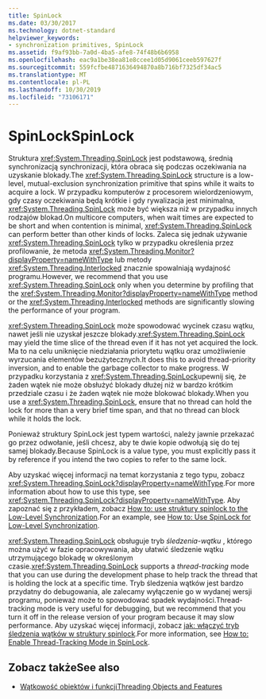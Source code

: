 ```yaml
---
title: SpinLock
ms.date: 03/30/2017
ms.technology: dotnet-standard
helpviewer_keywords:
- synchronization primitives, SpinLock
ms.assetid: f9af93bb-7a0d-4ba5-afe8-74f48b6b6958
ms.openlocfilehash: eac9a1be38ea81e8ccee1d05d9061ceeb597627f
ms.sourcegitcommit: 559fcfbe4871636494870a8b716bf7325df34ac5
ms.translationtype: MT
ms.contentlocale: pl-PL
ms.lasthandoff: 10/30/2019
ms.locfileid: "73106171"
---
```

# <a name="spinlock"></a><span data-ttu-id="0dfa9-102">SpinLock</span><span class="sxs-lookup"><span data-stu-id="0dfa9-102">SpinLock</span></span>
<span data-ttu-id="0dfa9-103">Struktura <xref:System.Threading.SpinLock> jest podstawową, średnią synchronizacją synchronizacji, która obraca się podczas oczekiwania na uzyskanie blokady.</span><span class="sxs-lookup"><span data-stu-id="0dfa9-103">The <xref:System.Threading.SpinLock> structure is a low-level, mutual-exclusion synchronization primitive that spins while it waits to acquire a lock.</span></span> <span data-ttu-id="0dfa9-104">W przypadku komputerów z procesorem wielordzeniowym, gdy czasy oczekiwania będą krótkie i gdy rywalizacja jest minimalna, <xref:System.Threading.SpinLock> może być większa niż w przypadku innych rodzajów blokad.</span><span class="sxs-lookup"><span data-stu-id="0dfa9-104">On multicore computers, when wait times are expected to be short and when contention is minimal, <xref:System.Threading.SpinLock> can perform better than other kinds of locks.</span></span> <span data-ttu-id="0dfa9-105">Zaleca się jednak używanie <xref:System.Threading.SpinLock> tylko w przypadku określenia przez profilowanie, że metoda <xref:System.Threading.Monitor?displayProperty=nameWithType> lub metody <xref:System.Threading.Interlocked> znacznie spowalniają wydajność programu.</span><span class="sxs-lookup"><span data-stu-id="0dfa9-105">However, we recommend that you use <xref:System.Threading.SpinLock> only when you determine by profiling that the <xref:System.Threading.Monitor?displayProperty=nameWithType> method or the <xref:System.Threading.Interlocked> methods are significantly slowing the performance of your program.</span></span>  
  
 <span data-ttu-id="0dfa9-106"><xref:System.Threading.SpinLock> może spowodować wycinek czasu wątku, nawet jeśli nie uzyskał jeszcze blokady.</span><span class="sxs-lookup"><span data-stu-id="0dfa9-106"><xref:System.Threading.SpinLock> may yield the time slice of the thread even if it has not yet acquired the lock.</span></span> <span data-ttu-id="0dfa9-107">Ma to na celu uniknięcie niedziałania priorytetu wątku oraz umożliwienie wyrzucania elementów bezużytecznych.</span><span class="sxs-lookup"><span data-stu-id="0dfa9-107">It does this to avoid thread-priority inversion, and to enable the garbage collector to make progress.</span></span> <span data-ttu-id="0dfa9-108">W przypadku korzystania z <xref:System.Threading.SpinLock>upewnij się, że żaden wątek nie może obsłużyć blokady dłużej niż w bardzo krótkim przedziale czasu i że żaden wątek nie może blokować blokady.</span><span class="sxs-lookup"><span data-stu-id="0dfa9-108">When you use a <xref:System.Threading.SpinLock>, ensure that no thread can hold the lock for more than a very brief time span, and that no thread can block while it holds the lock.</span></span>  
  
 <span data-ttu-id="0dfa9-109">Ponieważ struktury SpinLock jest typem wartości, należy jawnie przekazać go przez odwołanie, jeśli chcesz, aby te dwie kopie odwołują się do tej samej blokady.</span><span class="sxs-lookup"><span data-stu-id="0dfa9-109">Because SpinLock is a value type, you must explicitly pass it by reference if you intend the two copies to refer to the same lock.</span></span>  
  
 <span data-ttu-id="0dfa9-110">Aby uzyskać więcej informacji na temat korzystania z tego typu, zobacz <xref:System.Threading.SpinLock?displayProperty=nameWithType>.</span><span class="sxs-lookup"><span data-stu-id="0dfa9-110">For more information about how to use this type, see <xref:System.Threading.SpinLock?displayProperty=nameWithType>.</span></span> <span data-ttu-id="0dfa9-111">Aby zapoznać się z przykładem, zobacz [How to: use struktury spinlock to the Low-Level Synchronization](../../../docs/standard/threading/how-to-use-spinlock-for-low-level-synchronization.md).</span><span class="sxs-lookup"><span data-stu-id="0dfa9-111">For an example, see [How to: Use SpinLock for Low-Level Synchronization](../../../docs/standard/threading/how-to-use-spinlock-for-low-level-synchronization.md).</span></span>  
  
 <span data-ttu-id="0dfa9-112"><xref:System.Threading.SpinLock> obsługuje tryb *śledzenia*-*wątku* , którego można użyć w fazie opracowywania, aby ułatwić śledzenie wątku utrzymującego blokadę w określonym czasie.</span><span class="sxs-lookup"><span data-stu-id="0dfa9-112"><xref:System.Threading.SpinLock> supports a *thread*-*tracking* mode that you can use during the development phase to help track the thread that is holding the lock at a specific time.</span></span> <span data-ttu-id="0dfa9-113">Tryb śledzenia wątków jest bardzo przydatny do debugowania, ale zalecamy wyłączenie go w wydanej wersji programu, ponieważ może to spowodować spadek wydajności.</span><span class="sxs-lookup"><span data-stu-id="0dfa9-113">Thread-tracking mode is very useful for debugging, but we recommend that you turn it off in the release version of your program because it may slow performance.</span></span> <span data-ttu-id="0dfa9-114">Aby uzyskać więcej informacji, zobacz [jak: włączyć tryb śledzenia wątków w struktury spinlock](../../../docs/standard/threading/how-to-enable-thread-tracking-mode-in-spinlock.md).</span><span class="sxs-lookup"><span data-stu-id="0dfa9-114">For more information, see [How to: Enable Thread-Tracking Mode in SpinLock](../../../docs/standard/threading/how-to-enable-thread-tracking-mode-in-spinlock.md).</span></span>  
  
## <a name="see-also"></a><span data-ttu-id="0dfa9-115">Zobacz także</span><span class="sxs-lookup"><span data-stu-id="0dfa9-115">See also</span></span>

- [<span data-ttu-id="0dfa9-116">Wątkowość obiektów i funkcji</span><span class="sxs-lookup"><span data-stu-id="0dfa9-116">Threading Objects and Features</span></span>](../../../docs/standard/threading/threading-objects-and-features.md)
